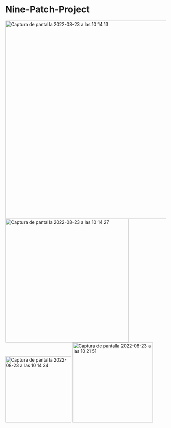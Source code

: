 # Nine-Patch-Project
<img width="620" alt="Captura de pantalla 2022-08-23 a las 10 14 13" src="https://user-images.githubusercontent.com/71066003/186109522-1281c071-8cff-41a1-8b12-ee3755c44f89.png">
<img width="386" alt="Captura de pantalla 2022-08-23 a las 10 14 27" src="https://user-images.githubusercontent.com/71066003/186109557-e0390db1-3e9c-439e-9677-5bef0364ec3f.png">
<img width="207" alt="Captura de pantalla 2022-08-23 a las 10 14 34" src="https://user-images.githubusercontent.com/71066003/186109569-b9c36eba-54db-4d96-a4aa-e65826f01caf.png">
<img width="251" alt="Captura de pantalla 2022-08-23 a las 10 21 51" src="https://user-images.githubusercontent.com/71066003/186109586-91544e20-307d-4e29-bb3a-d631acbec7ea.png">

